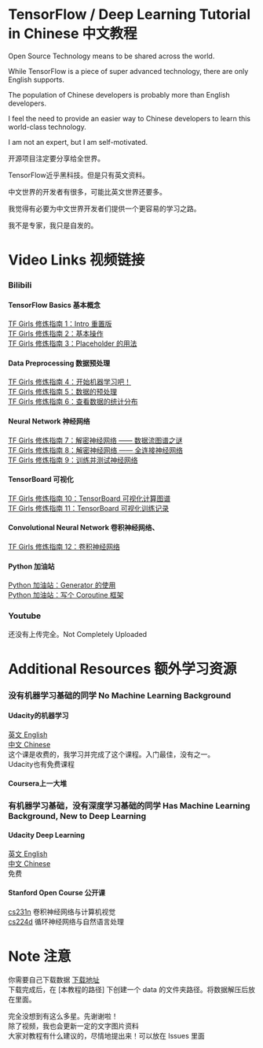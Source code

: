 # TensorFlow / Deep Learning Tutorial in Chinese 中文教程

Open Source Technology means to be shared across the world.

While TensorFlow is a piece of super advanced technology, there are only English supports.

The population of Chinese developers is probably more than English developers.

I feel the need to provide an easier way to Chinese developers to learn this world-class technology.

I am not an expert, but I am self-motivated.

开源项目注定要分享给全世界。

TensorFlow近乎黑科技。但是只有英文资料。

中文世界的开发者有很多，可能比英文世界还要多。

我觉得有必要为中文世界开发者们提供一个更容易的学习之路。

我不是专家，我只是自发的。

# Video Links 视频链接
### Bilibili
#### TensorFlow Basics 基本概念
[TF Girls 修炼指南 1：Intro 重置版](http://www.bilibili.com/video/av6642102/)   
[TF Girls 修炼指南 2：基本操作](http://www.bilibili.com/video/av6642246)  
[TF Girls 修炼指南 3：Placeholder 的用法](http://www.bilibili.com/video/av6642303/)  
#### Data Preprocessing 数据预处理
[TF Girls 修炼指南 4：开始机器学习吧！](http://www.bilibili.com/video/av6510898/)  
[TF Girls 修炼指南 5：数据的预处理](http://www.bilibili.com/video/av6531490/)  
[TF Girls 修炼指南 6：查看数据的统计分布](http://www.bilibili.com/video/av6544856/)  
#### Neural Network 神经网络
[TF Girls 修炼指南 7：解密神经网络 —— 数据流图谱之谜](http://www.bilibili.com/video/av6563470/)  
[TF Girls 修炼指南 8：解密神经网络 —— 全连接神经网络](http://www.bilibili.com/video/av6595334/)  
[TF Girls 修炼指南 9：训练并测试神经网络](http://www.bilibili.com/video/av6618827/)
#### TensorBoard 可视化
[TF Girls 修炼指南 10：TensorBoard 可视化计算图谱](http://www.bilibili.com/video/av6653880)  
[TF Girls 修炼指南 11：TensorBoard 可视化训练记录](http://www.bilibili.com/video/av6678775/)  
#### Convolutional Neural Network 卷积神经网络、
[TF Girls 修炼指南 12：卷积神经网络](http://www.bilibili.com/video/av6712708/)
#### Python 加油站
[Python 加油站：Generator 的使用](http://www.bilibili.com/video/av6668700/)  
[Python 加油站：写个 Coroutine 框架](http://www.bilibili.com/video/av6685277)  

### Youtube
还没有上传完全。Not Completely Uploaded

# Additional Resources 额外学习资源
### 没有机器学习基础的同学 No Machine Learning Background
#### Udacity的机器学习  
[英文 English](https://www.udacity.com/course/machine-learning-engineer-nanodegree--nd009)  
[中文 Chinese](https://cn.udacity.com/course/machine-learning-engineer-nanodegree--nd009)  
这个课是收费的，我学习并完成了这个课程。入门最佳，没有之一。  
Udacity也有免费课程

#### Coursera上一大堆

### 有机器学习基础，没有深度学习基础的同学 Has Machine Learning Background, New to Deep Learning
#### Udacity Deep Learning  
[英文 English](https://www.udacity.com/course/deep-learning--ud730)  
[中文 Chinese](https://cn.udacity.com/course/deep-learning--ud730)  
免费

#### Stanford Open Course 公开课  
[cs231n](http://cs231n.github.io/) 卷积神经网络与计算机视觉  
[cs224d](http://cs224d.stanford.edu/) 循环神经网络与自然语言处理  

# Note 注意
你需要自己下载数据 [下载地址](http://ufldl.stanford.edu/housenumbers/)  
下载完成后，在 [本教程的路径] 下创建一个 data 的文件夹路径。将数据解压后放在里面。

完全没想到有这么多星。先谢谢啦！  
除了视频，我也会更新一定的文字图片资料  
大家对教程有什么建议的，尽情地提出来！可以放在 Issues 里面

